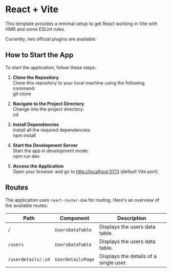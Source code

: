 # React + Vite

This template provides a minimal setup to get React working in Vite with HMR and some ESLint rules.

Currently, two official plugins are available:

## How to Start the App

To start the application, follow these steps:

1. **Clone the Repository**  
   Clone this repository to your local machine using the following command:  
   git clone <repository-url>

2. **Navigate to the Project Directory**  
   Change into the project directory:  
   cd <project-directory>

3. **Install Dependencies**  
   Install all the required dependencies:  
   npm install

4. **Start the Development Server**  
   Start the app in development mode:  
   npm run dev

5. **Access the Application**  
   Open your browser and go to [http://localhost:5173](http://localhost:5173) (default Vite port).

## Routes

The application uses `react-router-dom` for routing. Here's an overview of the available routes:

| Path               | Component           | Description                                  |
|--------------------|---------------------|---------------------------------------------|
| `/`                | `UsersDataTable`    | Displays the users data table.              |
| `/users`           | `UsersDataTable`    | Displays the users data table.              |
| `/userdetails/:id` | `UserDetailsPage`   | Displays the details of a single user.      |